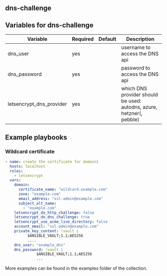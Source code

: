 ## dns-challenge

## Variables for dns-challenge

| Variable                 | Required | Default   | Description
|--------------------------|----------|-----------|------------
| dns_user                 | yes      |           | username to access the DNS api
| dns_password             | yes      |           | password to access the DNS api
| letsencrypt_dns_provider | yes      |           | which DNS provider should be used: autodns, azure, hetzner(, pebble)

## Example playbooks
### Wildcard certificate

```yaml
- name: create the certificate for domain1
  hosts: localhost
  roles:
    - letsencrypt
  vars:
    domain:
      certificate_name: "wildcard.example.com"
      zone: "example.com"
      email_address: "ssl-admin@example.com"
      subject_alt_name:
        - "example.com"
    letsencrypt_do_http_challenge: false
    letsencrypt_do_dns_challenge: true
    letsencrypt_use_acme_live_directory: false
    account_email: "ssl-admin@example.com"
    private_key_content: !vault |
          $ANSIBLE_VAULT;1.1;AES256
          ....
    dns_user: "example_dns"
    dns_password: !vault |
              $ANSIBLE_VAULT;1.1;AES256
              ...
```

More examples can be found in the examples folder of the collection.

